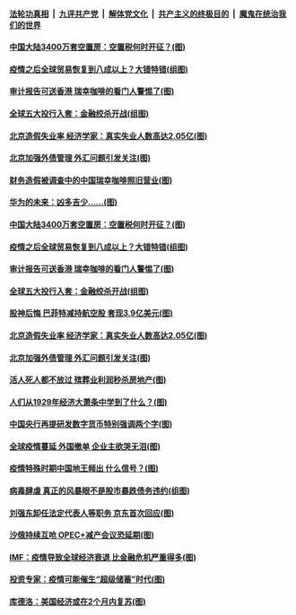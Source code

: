 ####  [法轮功真相](../../../../basic/blob/master/README.md?t=04061930) &nbsp;|&nbsp; [九评共产党](../../../../9ping.md/blob/master/README.md?t=04061930) &nbsp;|&nbsp; [解体党文化](../../../../jtdwh.md/blob/master/README.md?t=04061930)  &nbsp;|&nbsp; [共产主义的终极目的](../../../../gczydzjmd.md/blob/master/README.md?t=04061930) &nbsp;|&nbsp; [魔鬼在统治我们的世界](../../../../mgztzwmdsj.md/blob/master/README.md?t=04061930) 

#### [中国大陆3400万套空置房：空置税何时开征？(图)](../pages/p5/928748.md?t=04061930) 

#### [疫情之后全球贸易恢复到八成以上？大错特错(组图)](../pages/p5/928745.md?t=04061930) 

#### [审计报告可送香港 瑞幸咖啡的看门人警惕了(图)](../pages/p5/928742.md?t=04061930) 

#### [全球五大投行入套：金融绞杀开战(组图)](../pages/p5/928752.md?t=04061930) 

#### [北京造假失业率 经济学家：真实失业人数高达2.05亿(图)](../pages/p5/928758.md?t=04061930) 

#### [北京加强外债管理 外汇问题引发关注(图)](../pages/p5/928733.md?t=04061930) 

#### [财务造假被调查中的中国瑞幸咖啡照旧营业(图)](../pages/p5/928794.md?t=04061930) 

#### [华为的未来：凶多吉少……(图)](../pages/p5/928749.md?t=04061930) 

#### [中国大陆3400万套空置房：空置税何时开征？(图)](../pages/p5/928748.md?t=04061930) 

#### [疫情之后全球贸易恢复到八成以上？大错特错(组图)](../pages/p5/928745.md?t=04061930) 

#### [审计报告可送香港 瑞幸咖啡的看门人警惕了(图)](../pages/p5/928742.md?t=04061930) 

#### [全球五大投行入套：金融绞杀开战(组图)](../pages/p5/928752.md?t=04061930) 

#### [股神后悔 巴菲特减持航空股 套现3.9亿美元(图)](../pages/p5/928770.md?t=04061930) 

#### [北京造假失业率 经济学家：真实失业人数高达2.05亿(图)](../pages/p5/928758.md?t=04061930) 

#### [北京加强外债管理 外汇问题引发关注(图)](../pages/p5/928733.md?t=04061930) 

#### [活人死人都不放过 殡葬业利润秒杀房地产(图)](../pages/p5/928731.md?t=04061930) 

#### [人们从1929年经济大萧条中学到了什么？(图)](../pages/p5/928659.md?t=04061930) 

#### [中国央行再提研发数字货币特别强调两个字(图)](../pages/p5/928635.md?t=04061930) 

#### [全球疫情蔓延 外国撤单 企业主欲哭无泪(图)](../pages/p5/928636.md?t=04061930) 

#### [疫情特殊时期中国地王频出 什么信号？(图)](../pages/p5/928660.md?t=04061930) 

#### [病毒肆虐 真正的风暴眼不是股市暴跌债务违约(组图)](../pages/p5/928628.md?t=04061930) 

#### [刘强东卸任法定代表人等职务 京东首次回应(图)](../pages/p5/928651.md?t=04061930) 

#### [沙俄持续互呛 OPEC+减产会议恐延期(图)](../pages/p5/928641.md?t=04061930) 

#### [IMF：疫情导致全球经济衰退 比金融危机严重得多(图)](../pages/p5/928638.md?t=04061930) 

#### [投资专家：疫情可能催生“超级储蓄”时代(图)](../pages/p5/928634.md?t=04061930) 

#### [库德洛：美国经济或在2个月内复苏(图)](../pages/p5/928632.md?t=04061930) 

